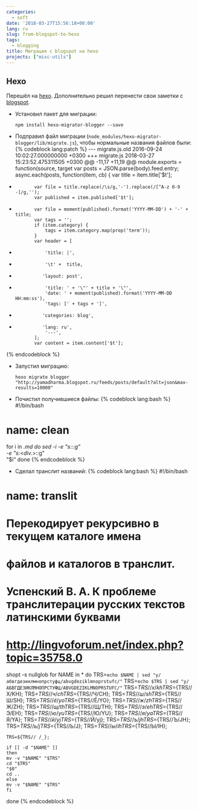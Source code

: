 ```yaml
---
categories:
  - soft
date: '2018-03-27T15:56:18+00:00'
lang: ru
slug: from-blogspot-to-hexo
tags:
  - blogging
title: Миграция с blogspot на hexo
projects: ["misc-utils"]
---
```



## Hexo

Перешёл на [hexo](https://hexo.io). Дополнительно решил перенести свои заметки с [blogspot](http://yamadharma.blogspot.ru/).

<!--more-->

* Установил пакет для миграции:
  ```
  npm install hexo-migrator-blogger --save
  ```

* Подправил файл миграции
  (`node_modules/hexo-migrator-blogger/lib/migrate.js`), чтобы
  нормальные названия файлов были:
{% codeblock lang:patch %}
--- migrate.js.old      2016-09-24 10:02:27.000000000 +0300
+++ migrate.js  2018-03-27 15:23:52.475311505 +0300
@@ -11,17 +11,19 @@ module.exports = function(source, target
         var posts = JSON.parse(body).feed.entry;
         async.each(posts, function(item, cb) {
             var title = item.title['$t'];
-            var file = title.replace(/\s/g,'-').replace(/[^A-z 0-9 -]/g,'');
             var published = item.published['$t'];
+            var file = moment(published).format('YYYY-MM-DD') + '-' + title;
             var tags = '';
             if (item.category) {
                 tags = item.category.map(prop('term'));
             }
             var header = [
-                'title: |',
-                '\t' +  title,
+               'layout: post',
+                'title: ' + '\"' + title + '\"',
                 'date: ' + moment(published).format('YYYY-MM-DD HH:mm:ss'),
                 'tags: [' + tags + ']',
+               'categories: blog',
+               'lang: ru',
                 '---',
             ];
             var content = item.content['$t'];
{% endcodeblock %}

* Запустил миграцию:
  ```
  hexo migrate blogger "http://yamadharma.blogspot.ru/feeds/posts/default?alt=json&max-results=10000"
  ```

* Почистил получившиеся файлы:
{% codeblock lang:bash %}
#!/bin/bash
# name: clean

for i in *.md
do
    sed -i -e "s:</div>::g" \
	-e "s:<div.*>::g" \
	"$i"
done
{% endcodeblock %}

* Сделал транслит названий:
{% codeblock lang:bash %}
#!/bin/bash
# name: translit
# Перекодирует рекурсивно в текущем каталоге имена
# файлов и каталогов в транслит.
# Успенский В. А. К проблеме транслитерации русских текстов латинскими буквами
# <http://lingvoforum.net/index.php?topic=35758.0>

shopt -s nullglob
for NAME in *
do
    TRS=`echo $NAME | sed "y/абвгдезиклмнопрстуфц/abvgdeziklmnoprstufc/"`
    TRS=`echo $TRS | sed "y/АБВГДЕЗИКЛМНОПРСТУФЦ/ABVGDEZIKLMNOPRSTUFC/"`
    TRS=${TRS//х/kh} TRS=${TRS//Х/KH};
    TRS=${TRS//ч/ch} TRS=${TRS//Ч/CH};
    TRS=${TRS//ш/sh} TRS=${TRS//Ш/SH};
    TRS=${TRS//ё/yo} TRS=${TRS//Ё/YO};
    TRS=${TRS//ж/zh} TRS=${TRS//Ж/ZH};
    TRS=${TRS//щ/th} TRS=${TRS//Щ/TH};
    TRS=${TRS//э/eh} TRS=${TRS//Э/EH};
    TRS=${TRS//ю/yu} TRS=${TRS//Ю/YU};
    TRS=${TRS//я/ya} TRS=${TRS//Я/YA};
    TRS=${TRS//й/yj} TRS=${TRS//Й/yj};
    TRS=${TRS//ъ/jh} TRS=${TRS//Ъ/JH};
    TRS=${TRS//ь/j} TRS=${TRS//Ь/J};
    TRS=${TRS//ы/ih} TRS=${TRS//Ы/IH};

    TRS=${TRS// /_};
    
    if [[ -d "$NAME" ]]
    then
	mv -v "$NAME" "$TRS"
	cd "$TRS"
	"$0"
	cd ..
    else
	mv -v "$NAME" "$TRS"
    fi
done
{% endcodeblock %}